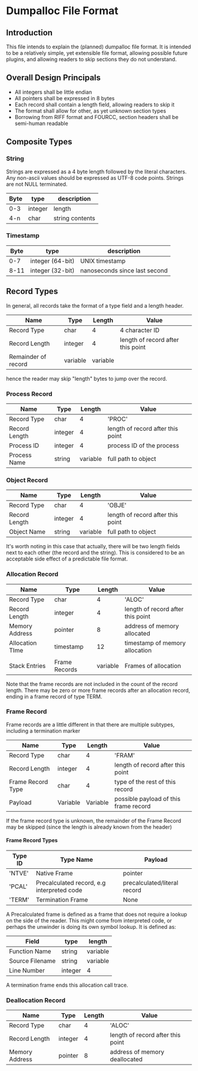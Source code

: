 # Dumpalloc File Format

## Introduction
This file intends to explain the (planned) dumpalloc file format. It is intended to be a relatively simple, yet extensible file format, allowing possible future plugins, and allowing readers to skip sections they do not understand.

## Overall Design Principals
* All integers shall be little endian
* All pointers shall be expressed in 8 bytes
* Each record shall contain a length field, allowing readers to skip it
* The format shall allow for other, as yet unknown section types
* Borrowing from RIFF format and FOURCC, section headers shall be semi-human readable

## Composite Types
### String
Strings are expressed as a 4 byte length followed by the literal characters.
Any non-ascii values should be expressed as UTF-8 code points.
Strings are not NULL terminated.

Byte | type | description
--- | --- | ---
0-3 | integer | length
4-n | char | string contents

### Timestamp
Byte | type | description
--- | --- | ---
0-7 | integer (64-bit) | UNIX timestamp
8-11 | integer (32-bit) | nanoseconds since last second

## Record Types
In general, all records take the format of a type field and a length header.

Name | Type | Length | Value
---- | --- | --- | ---
Record Type | char | 4 | 4 character ID
Record Length | integer | 4 | length of record after this point
Remainder of record | variable | variable |

hence the reader may skip "length" bytes to jump over the record.

### Process Record
Name | Type | Length | Value
---- | --- | --- | ---
Record Type | char | 4 | 'PROC'
Record Length | integer | 4 | length of record after this point
Process ID | integer | 4 | process ID of the process
Process Name | string | variable | full path to object

### Object Record
Name | Type | Length | Value
---- | --- | --- | ---
Record Type | char | 4 | 'OBJE'
Record Length | integer | 4 | length of record after this point
Object Name | string | variable | full path to object

It's worth noting in this case that actually, there will be two length fields next to each other (the record and the string). This is considered to be an acceptable side effect of a predictable file format.

### Allocation Record
Name | Type | Length | Value
---- | --- | --- | ---
Record Type | char | 4 | 'ALOC'
Record Length | integer | 4 | length of record after this point
Memory Address | pointer | 8 | address of memory allocated
Allocation TIme | timestamp | 12 | timestamp of memory allocation
| | |
Stack Entries | Frame Records | variable | Frames of allocation

Note that the frame records are not included in the count of the record length. There may be zero or more frame records after an allocation record, ending in a frame record of type TERM.

### Frame Record
Frame records are a little different in that there are multiple subtypes, including a termination marker

Name | Type | Length | Value
---- | --- | --- | ---
Record Type | char | 4 | 'FRAM'
Record Length | integer | 4 | length of record after this point
Frame Record Type | char | 4 | type of the rest of this record
Payload | Variable | Variable | possible payload of this frame record

If the frame record type is unknown, the remainder of the Frame Record may be skipped (since the length is already known from the header)

#### Frame Record Types
Type ID | Type Name | Payload
--- | --- | ---
'NTVE' | Native Frame | pointer
'PCAL' | Precalculated record, e.g interpreted code | precalculated/literal record
'TERM' | Termination Frame | None

A Precalculated frame is defined as a frame that does not require a lookup on the side of the reader. This might come from interpreted code, or perhaps the unwinder is doing its own symbol lookup. It is defined as:

Field | type | length
--- | --- | ---
Function Name | string | variable
Source Filename | string | variable
Line Number | integer | 4

A termination frame ends this allocation call trace.

### Deallocation Record
Name | Type | Length | Value
---- | --- | --- | ---
Record Type | char | 4 | 'ALOC'
Record Length | integer | 4 | length of record after this point
Memory Address | pointer | 8 | address of memory deallocated

